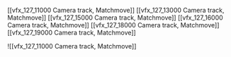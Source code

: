 [[vfx_127_11000 Camera track, Matchmove]]
[[vfx_127_13000 Camera track, Matchmove]]
[[vfx_127_15000 Camera track, Matchmove]]
[[vfx_127_16000 Camera track, Matchmove]]
[[vfx_127_18000 Camera track, Matchmove]]
[[vfx_127_19000 Camera track, Matchmove]]

![[vfx_127_11000 Camera track, Matchmove]]
